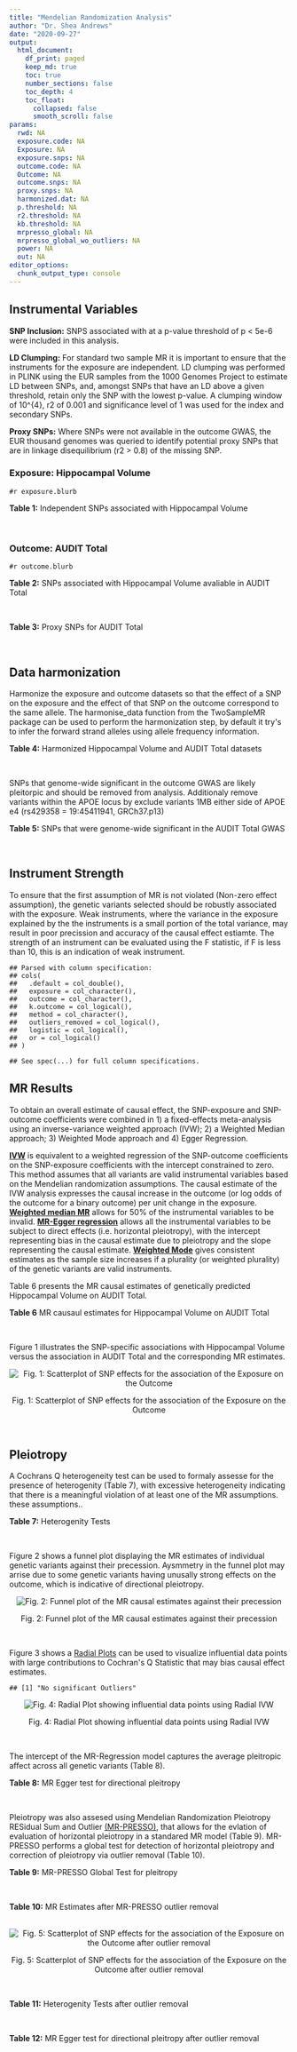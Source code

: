 ```yaml
---
title: "Mendelian Randomization Analysis"
author: "Dr. Shea Andrews"
date: "2020-09-27"
output:
  html_document:
    df_print: paged
    keep_md: true
    toc: true
    number_sections: false
    toc_depth: 4
    toc_float:
      collapsed: false
      smooth_scroll: false
params:
  rwd: NA
  exposure.code: NA
  Exposure: NA
  exposure.snps: NA
  outcome.code: NA
  Outcome: NA
  outcome.snps: NA
  proxy.snps: NA
  harmonized.dat: NA
  p.threshold: NA
  r2.threshold: NA
  kb.threshold: NA
  mrpresso_global: NA
  mrpresso_global_wo_outliers: NA
  power: NA
  out: NA
editor_options:
  chunk_output_type: console
---
```







## Instrumental Variables
**SNP Inclusion:** SNPS associated with at a p-value threshold of p < 5e-6 were included in this analysis.
<br>

**LD Clumping:** For standard two sample MR it is important to ensure that the instruments for the exposure are independent. LD clumping was performed in PLINK using the EUR samples from the 1000 Genomes Project to estimate LD between SNPs, and, amongst SNPs that have an LD above a given threshold, retain only the SNP with the lowest p-value. A clumping window of 10^{4}, r2 of 0.001 and significance level of 1 was used for the index and secondary SNPs.
<br>

**Proxy SNPs:** Where SNPs were not available in the outcome GWAS, the EUR thousand genomes was queried to identify potential proxy SNPs that are in linkage disequilibrium (r2 > 0.8) of the missing SNP.
<br>

### Exposure: Hippocampal Volume
`#r exposure.blurb`
<br>

**Table 1:** Independent SNPs associated with Hippocampal Volume
<div data-pagedtable="false">
  <script data-pagedtable-source type="application/json">
{"columns":[{"label":["SNP"],"name":[1],"type":["chr"],"align":["left"]},{"label":["CHROM"],"name":[2],"type":["dbl"],"align":["right"]},{"label":["POS"],"name":[3],"type":["dbl"],"align":["right"]},{"label":["REF"],"name":[4],"type":["chr"],"align":["left"]},{"label":["ALT"],"name":[5],"type":["chr"],"align":["left"]},{"label":["AF"],"name":[6],"type":["dbl"],"align":["right"]},{"label":["BETA"],"name":[7],"type":["dbl"],"align":["right"]},{"label":["SE"],"name":[8],"type":["dbl"],"align":["right"]},{"label":["Z"],"name":[9],"type":["dbl"],"align":["right"]},{"label":["P"],"name":[10],"type":["dbl"],"align":["right"]},{"label":["N"],"name":[11],"type":["dbl"],"align":["right"]},{"label":["TRAIT"],"name":[12],"type":["chr"],"align":["left"]}],"data":[{"1":"rs116621170","2":"2","3":"55490139","4":"A","5":"G","6":"0.00925926","7":"95.4350","8":"20.5586","9":"4.642096","10":"3.449e-06","11":"11373","12":"Hippocampal_Volume"},{"1":"rs2268894","2":"2","3":"162856148","4":"C","5":"T","6":"0.55968800","7":"-23.7430","8":"4.6293","9":"-5.128850","10":"2.915e-07","11":"13163","12":"Hippocampal_Volume"},{"1":"rs2289881","2":"5","3":"66084260","4":"G","5":"T","6":"0.36506200","7":"-23.1830","8":"4.7982","9":"-4.831604","10":"1.355e-06","11":"13163","12":"Hippocampal_Volume"},{"1":"rs78587286","2":"6","3":"14266689","4":"C","5":"T","6":"0.11467400","7":"36.8599","8":"7.8758","9":"4.680147","10":"2.867e-06","11":"12964","12":"Hippocampal_Volume"},{"1":"rs74597467","2":"8","3":"124108618","4":"C","5":"T","6":"0.05642240","7":"60.7326","8":"12.5281","9":"4.847710","10":"1.249e-06","11":"12536","12":"Hippocampal_Volume"},{"1":"rs12784431","2":"10","3":"135037575","4":"G","5":"A","6":"0.41287700","7":"-24.9666","8":"5.3102","9":"-4.701631","10":"2.581e-06","11":"10406","12":"Hippocampal_Volume"},{"1":"rs7396827","2":"11","3":"28577867","4":"T","5":"C","6":"0.53755400","7":"23.0675","8":"4.6564","9":"4.953930","10":"7.275e-07","11":"13163","12":"Hippocampal_Volume"},{"1":"rs453084","2":"11","3":"79594256","4":"G","5":"A","6":"0.60522500","7":"-23.1122","8":"5.0186","9":"-4.605310","10":"4.119e-06","11":"13163","12":"Hippocampal_Volume"},{"1":"rs61921502","2":"12","3":"65832468","4":"T","5":"G","6":"0.14724000","7":"-43.4029","8":"6.8860","9":"-6.303064","10":"2.918e-10","11":"13163","12":"Hippocampal_Volume"},{"1":"rs77956314","2":"12","3":"117323367","4":"T","5":"C","6":"0.07391780","7":"54.2058","8":"8.3684","9":"6.477439","10":"9.331e-11","11":"13163","12":"Hippocampal_Volume"},{"1":"rs6060507","2":"20","3":"34198334","4":"A","5":"G","6":"0.15883200","7":"28.5005","8":"6.2191","9":"4.582737","10":"4.590e-06","11":"13163","12":"Hippocampal_Volume"}],"options":{"columns":{"min":{},"max":[10]},"rows":{"min":[10],"max":[10]},"pages":{}}}
  </script>
</div>
<br>

### Outcome: AUDIT Total
`#r outcome.blurb`
<br>

**Table 2:** SNPs associated with Hippocampal Volume avaliable in AUDIT Total
<div data-pagedtable="false">
  <script data-pagedtable-source type="application/json">
{"columns":[{"label":["SNP"],"name":[1],"type":["chr"],"align":["left"]},{"label":["CHROM"],"name":[2],"type":["dbl"],"align":["right"]},{"label":["POS"],"name":[3],"type":["dbl"],"align":["right"]},{"label":["REF"],"name":[4],"type":["chr"],"align":["left"]},{"label":["ALT"],"name":[5],"type":["chr"],"align":["left"]},{"label":["AF"],"name":[6],"type":["dbl"],"align":["right"]},{"label":["BETA"],"name":[7],"type":["dbl"],"align":["right"]},{"label":["SE"],"name":[8],"type":["dbl"],"align":["right"]},{"label":["Z"],"name":[9],"type":["dbl"],"align":["right"]},{"label":["P"],"name":[10],"type":["dbl"],"align":["right"]},{"label":["N"],"name":[11],"type":["dbl"],"align":["right"]},{"label":["TRAIT"],"name":[12],"type":["chr"],"align":["left"]}],"data":[{"1":"rs116621170","2":"2","3":"55490139","4":"A","5":"G","6":"0.00925926","7":"-0.0000854983","8":"0.002671821","9":"-0.032","10":"0.974300","11":"141116","12":"AUDIT_Total"},{"1":"rs2268894","2":"2","3":"162856148","4":"C","5":"T","6":"0.55968800","7":"-0.0033961264","8":"0.002663629","9":"-1.275","10":"0.202100","11":"140504","12":"AUDIT_Total"},{"1":"rs2289881","2":"5","3":"66084260","4":"G","5":"T","6":"0.36506200","7":"-0.0075931259","8":"0.002664255","9":"-2.850","10":"0.004373","11":"139491","12":"AUDIT_Total"},{"1":"rs78587286","2":"6","3":"14266689","4":"C","5":"T","6":"0.11467400","7":"-0.0012428613","8":"0.002661373","9":"-0.467","10":"0.640600","11":"141377","12":"AUDIT_Total"},{"1":"rs74597467","2":"8","3":"124108618","4":"C","5":"T","6":"0.05642240","7":"-0.0006248236","8":"0.002658824","9":"-0.235","10":"0.814200","11":"141932","12":"AUDIT_Total"},{"1":"rs12784431","2":"10","3":"135037575","4":"G","5":"A","6":"0.41287700","7":"-0.0013652757","8":"0.002656178","9":"-0.514","10":"0.607000","11":"141883","12":"AUDIT_Total"},{"1":"rs7396827","2":"11","3":"28577867","4":"T","5":"C","6":"0.53755400","7":"-0.0036513700","8":"0.002680887","9":"-1.362","10":"0.173000","11":"138641","12":"AUDIT_Total"},{"1":"rs453084","2":"11","3":"79594256","4":"G","5":"A","6":"0.60522500","7":"-0.0005989148","8":"0.002661844","9":"-0.225","10":"0.822300","11":"141627","12":"AUDIT_Total"},{"1":"rs61921502","2":"12","3":"65832468","4":"T","5":"G","6":"0.14724000","7":"-0.0063275200","8":"0.002659738","9":"-2.379","10":"0.017360","11":"140238","12":"AUDIT_Total"},{"1":"rs77956314","2":"12","3":"117323367","4":"T","5":"C","6":"0.07391780","7":"0.0014794500","8":"0.002656108","9":"0.557","10":"0.577500","11":"141850","12":"AUDIT_Total"},{"1":"rs6060507","2":"20","3":"34198334","4":"A","5":"G","6":"0.15883200","7":"0.0051672700","8":"0.002648522","9":"1.951","10":"0.051040","11":"141687","12":"AUDIT_Total"}],"options":{"columns":{"min":{},"max":[10]},"rows":{"min":[10],"max":[10]},"pages":{}}}
  </script>
</div>
<br>

**Table 3:** Proxy SNPs for AUDIT Total
<div data-pagedtable="false">
  <script data-pagedtable-source type="application/json">
{"columns":[{"label":["proxy.outcome"],"name":[1],"type":["lgl"],"align":["right"]},{"label":["target_snp"],"name":[2],"type":["lgl"],"align":["right"]},{"label":["proxy_snp"],"name":[3],"type":["lgl"],"align":["right"]},{"label":["ld.r2"],"name":[4],"type":["lgl"],"align":["right"]},{"label":["Dprime"],"name":[5],"type":["lgl"],"align":["right"]},{"label":["ref.proxy"],"name":[6],"type":["lgl"],"align":["right"]},{"label":["alt.proxy"],"name":[7],"type":["lgl"],"align":["right"]},{"label":["CHROM"],"name":[8],"type":["lgl"],"align":["right"]},{"label":["POS"],"name":[9],"type":["lgl"],"align":["right"]},{"label":["ALT.proxy"],"name":[10],"type":["lgl"],"align":["right"]},{"label":["REF.proxy"],"name":[11],"type":["lgl"],"align":["right"]},{"label":["AF"],"name":[12],"type":["lgl"],"align":["right"]},{"label":["BETA"],"name":[13],"type":["lgl"],"align":["right"]},{"label":["SE"],"name":[14],"type":["lgl"],"align":["right"]},{"label":["P"],"name":[15],"type":["lgl"],"align":["right"]},{"label":["N"],"name":[16],"type":["lgl"],"align":["right"]},{"label":["ref"],"name":[17],"type":["lgl"],"align":["right"]},{"label":["alt"],"name":[18],"type":["lgl"],"align":["right"]},{"label":["ALT"],"name":[19],"type":["lgl"],"align":["right"]},{"label":["REF"],"name":[20],"type":["lgl"],"align":["right"]},{"label":["PHASE"],"name":[21],"type":["lgl"],"align":["right"]}],"data":[{"1":"NA","2":"NA","3":"NA","4":"NA","5":"NA","6":"NA","7":"NA","8":"NA","9":"NA","10":"NA","11":"NA","12":"NA","13":"NA","14":"NA","15":"NA","16":"NA","17":"NA","18":"NA","19":"NA","20":"NA","21":"NA"}],"options":{"columns":{"min":{},"max":[10]},"rows":{"min":[10],"max":[10]},"pages":{}}}
  </script>
</div>
<br>

## Data harmonization
Harmonize the exposure and outcome datasets so that the effect of a SNP on the exposure and the effect of that SNP on the outcome correspond to the same allele. The harmonise_data function from the TwoSampleMR package can be used to perform the harmonization step, by default it try's to infer the forward strand alleles using allele frequency information.
<br>

**Table 4:** Harmonized Hippocampal Volume and AUDIT Total datasets
<div data-pagedtable="false">
  <script data-pagedtable-source type="application/json">
{"columns":[{"label":["SNP"],"name":[1],"type":["chr"],"align":["left"]},{"label":["effect_allele.exposure"],"name":[2],"type":["chr"],"align":["left"]},{"label":["other_allele.exposure"],"name":[3],"type":["chr"],"align":["left"]},{"label":["effect_allele.outcome"],"name":[4],"type":["chr"],"align":["left"]},{"label":["other_allele.outcome"],"name":[5],"type":["chr"],"align":["left"]},{"label":["beta.exposure"],"name":[6],"type":["dbl"],"align":["right"]},{"label":["beta.outcome"],"name":[7],"type":["dbl"],"align":["right"]},{"label":["eaf.exposure"],"name":[8],"type":["dbl"],"align":["right"]},{"label":["eaf.outcome"],"name":[9],"type":["dbl"],"align":["right"]},{"label":["remove"],"name":[10],"type":["lgl"],"align":["right"]},{"label":["palindromic"],"name":[11],"type":["lgl"],"align":["right"]},{"label":["ambiguous"],"name":[12],"type":["lgl"],"align":["right"]},{"label":["id.outcome"],"name":[13],"type":["chr"],"align":["left"]},{"label":["chr.outcome"],"name":[14],"type":["dbl"],"align":["right"]},{"label":["pos.outcome"],"name":[15],"type":["dbl"],"align":["right"]},{"label":["se.outcome"],"name":[16],"type":["dbl"],"align":["right"]},{"label":["z.outcome"],"name":[17],"type":["dbl"],"align":["right"]},{"label":["pval.outcome"],"name":[18],"type":["dbl"],"align":["right"]},{"label":["samplesize.outcome"],"name":[19],"type":["dbl"],"align":["right"]},{"label":["outcome"],"name":[20],"type":["chr"],"align":["left"]},{"label":["mr_keep.outcome"],"name":[21],"type":["lgl"],"align":["right"]},{"label":["pval_origin.outcome"],"name":[22],"type":["chr"],"align":["left"]},{"label":["chr.exposure"],"name":[23],"type":["dbl"],"align":["right"]},{"label":["pos.exposure"],"name":[24],"type":["dbl"],"align":["right"]},{"label":["se.exposure"],"name":[25],"type":["dbl"],"align":["right"]},{"label":["z.exposure"],"name":[26],"type":["dbl"],"align":["right"]},{"label":["pval.exposure"],"name":[27],"type":["dbl"],"align":["right"]},{"label":["samplesize.exposure"],"name":[28],"type":["dbl"],"align":["right"]},{"label":["exposure"],"name":[29],"type":["chr"],"align":["left"]},{"label":["mr_keep.exposure"],"name":[30],"type":["lgl"],"align":["right"]},{"label":["pval_origin.exposure"],"name":[31],"type":["chr"],"align":["left"]},{"label":["id.exposure"],"name":[32],"type":["chr"],"align":["left"]},{"label":["action"],"name":[33],"type":["dbl"],"align":["right"]},{"label":["mr_keep"],"name":[34],"type":["lgl"],"align":["right"]},{"label":["pt"],"name":[35],"type":["dbl"],"align":["right"]},{"label":["pleitropy_keep"],"name":[36],"type":["lgl"],"align":["right"]},{"label":["mrpresso_RSSobs"],"name":[37],"type":["lgl"],"align":["right"]},{"label":["mrpresso_pval"],"name":[38],"type":["lgl"],"align":["right"]},{"label":["mrpresso_keep"],"name":[39],"type":["lgl"],"align":["right"]}],"data":[{"1":"rs116621170","2":"G","3":"A","4":"G","5":"A","6":"95.4350","7":"-0.0000854983","8":"0.00925926","9":"0.00925926","10":"FALSE","11":"FALSE","12":"FALSE","13":"QS2RrF","14":"2","15":"55490139","16":"0.002671821","17":"-0.032","18":"0.974300","19":"141116","20":"SanchezRoige2019auditt23andMe","21":"TRUE","22":"reported","23":"2","24":"55490139","25":"20.5586","26":"4.642096","27":"3.449e-06","28":"11373","29":"Hilbar2015hipv","30":"TRUE","31":"reported","32":"kHglQE","33":"2","34":"TRUE","35":"5e-06","36":"TRUE","37":"NA","38":"NA","39":"TRUE"},{"1":"rs12784431","2":"A","3":"G","4":"A","5":"G","6":"-24.9666","7":"-0.0013652757","8":"0.41287700","9":"0.41287700","10":"FALSE","11":"FALSE","12":"FALSE","13":"QS2RrF","14":"10","15":"135037575","16":"0.002656178","17":"-0.514","18":"0.607000","19":"141883","20":"SanchezRoige2019auditt23andMe","21":"TRUE","22":"reported","23":"10","24":"135037575","25":"5.3102","26":"-4.701631","27":"2.581e-06","28":"10406","29":"Hilbar2015hipv","30":"TRUE","31":"reported","32":"kHglQE","33":"2","34":"TRUE","35":"5e-06","36":"TRUE","37":"NA","38":"NA","39":"TRUE"},{"1":"rs2268894","2":"T","3":"C","4":"T","5":"C","6":"-23.7430","7":"-0.0033961264","8":"0.55968800","9":"0.55968800","10":"FALSE","11":"FALSE","12":"FALSE","13":"QS2RrF","14":"2","15":"162856148","16":"0.002663629","17":"-1.275","18":"0.202100","19":"140504","20":"SanchezRoige2019auditt23andMe","21":"TRUE","22":"reported","23":"2","24":"162856148","25":"4.6293","26":"-5.128850","27":"2.915e-07","28":"13163","29":"Hilbar2015hipv","30":"TRUE","31":"reported","32":"kHglQE","33":"2","34":"TRUE","35":"5e-06","36":"TRUE","37":"NA","38":"NA","39":"TRUE"},{"1":"rs2289881","2":"T","3":"G","4":"T","5":"G","6":"-23.1830","7":"-0.0075931259","8":"0.36506200","9":"0.36506200","10":"FALSE","11":"FALSE","12":"FALSE","13":"QS2RrF","14":"5","15":"66084260","16":"0.002664255","17":"-2.850","18":"0.004373","19":"139491","20":"SanchezRoige2019auditt23andMe","21":"TRUE","22":"reported","23":"5","24":"66084260","25":"4.7982","26":"-4.831604","27":"1.355e-06","28":"13163","29":"Hilbar2015hipv","30":"TRUE","31":"reported","32":"kHglQE","33":"2","34":"TRUE","35":"5e-06","36":"TRUE","37":"NA","38":"NA","39":"TRUE"},{"1":"rs453084","2":"A","3":"G","4":"A","5":"G","6":"-23.1122","7":"-0.0005989148","8":"0.60522500","9":"0.60522500","10":"FALSE","11":"FALSE","12":"FALSE","13":"QS2RrF","14":"11","15":"79594256","16":"0.002661844","17":"-0.225","18":"0.822300","19":"141627","20":"SanchezRoige2019auditt23andMe","21":"TRUE","22":"reported","23":"11","24":"79594256","25":"5.0186","26":"-4.605310","27":"4.119e-06","28":"13163","29":"Hilbar2015hipv","30":"TRUE","31":"reported","32":"kHglQE","33":"2","34":"TRUE","35":"5e-06","36":"TRUE","37":"NA","38":"NA","39":"TRUE"},{"1":"rs6060507","2":"G","3":"A","4":"G","5":"A","6":"28.5005","7":"0.0051672700","8":"0.15883200","9":"0.15883200","10":"FALSE","11":"FALSE","12":"FALSE","13":"QS2RrF","14":"20","15":"34198334","16":"0.002648522","17":"1.951","18":"0.051040","19":"141687","20":"SanchezRoige2019auditt23andMe","21":"TRUE","22":"reported","23":"20","24":"34198334","25":"6.2191","26":"4.582737","27":"4.590e-06","28":"13163","29":"Hilbar2015hipv","30":"TRUE","31":"reported","32":"kHglQE","33":"2","34":"TRUE","35":"5e-06","36":"TRUE","37":"NA","38":"NA","39":"TRUE"},{"1":"rs61921502","2":"G","3":"T","4":"G","5":"T","6":"-43.4029","7":"-0.0063275200","8":"0.14724000","9":"0.14724000","10":"FALSE","11":"FALSE","12":"FALSE","13":"QS2RrF","14":"12","15":"65832468","16":"0.002659738","17":"-2.379","18":"0.017360","19":"140238","20":"SanchezRoige2019auditt23andMe","21":"TRUE","22":"reported","23":"12","24":"65832468","25":"6.8860","26":"-6.303064","27":"2.918e-10","28":"13163","29":"Hilbar2015hipv","30":"TRUE","31":"reported","32":"kHglQE","33":"2","34":"TRUE","35":"5e-06","36":"TRUE","37":"NA","38":"NA","39":"TRUE"},{"1":"rs7396827","2":"C","3":"T","4":"C","5":"T","6":"23.0675","7":"-0.0036513700","8":"0.53755400","9":"0.53755400","10":"FALSE","11":"FALSE","12":"FALSE","13":"QS2RrF","14":"11","15":"28577867","16":"0.002680887","17":"-1.362","18":"0.173000","19":"138641","20":"SanchezRoige2019auditt23andMe","21":"TRUE","22":"reported","23":"11","24":"28577867","25":"4.6564","26":"4.953930","27":"7.275e-07","28":"13163","29":"Hilbar2015hipv","30":"TRUE","31":"reported","32":"kHglQE","33":"2","34":"TRUE","35":"5e-06","36":"TRUE","37":"NA","38":"NA","39":"TRUE"},{"1":"rs74597467","2":"T","3":"C","4":"T","5":"C","6":"60.7326","7":"-0.0006248236","8":"0.05642240","9":"0.05642240","10":"FALSE","11":"FALSE","12":"FALSE","13":"QS2RrF","14":"8","15":"124108618","16":"0.002658824","17":"-0.235","18":"0.814200","19":"141932","20":"SanchezRoige2019auditt23andMe","21":"TRUE","22":"reported","23":"8","24":"124108618","25":"12.5281","26":"4.847710","27":"1.249e-06","28":"12536","29":"Hilbar2015hipv","30":"TRUE","31":"reported","32":"kHglQE","33":"2","34":"TRUE","35":"5e-06","36":"TRUE","37":"NA","38":"NA","39":"TRUE"},{"1":"rs77956314","2":"C","3":"T","4":"C","5":"T","6":"54.2058","7":"0.0014794500","8":"0.07391780","9":"0.07391780","10":"FALSE","11":"FALSE","12":"FALSE","13":"QS2RrF","14":"12","15":"117323367","16":"0.002656108","17":"0.557","18":"0.577500","19":"141850","20":"SanchezRoige2019auditt23andMe","21":"TRUE","22":"reported","23":"12","24":"117323367","25":"8.3684","26":"6.477439","27":"9.331e-11","28":"13163","29":"Hilbar2015hipv","30":"TRUE","31":"reported","32":"kHglQE","33":"2","34":"TRUE","35":"5e-06","36":"TRUE","37":"NA","38":"NA","39":"TRUE"},{"1":"rs78587286","2":"T","3":"C","4":"T","5":"C","6":"36.8599","7":"-0.0012428613","8":"0.11467400","9":"0.11467400","10":"FALSE","11":"FALSE","12":"FALSE","13":"QS2RrF","14":"6","15":"14266689","16":"0.002661373","17":"-0.467","18":"0.640600","19":"141377","20":"SanchezRoige2019auditt23andMe","21":"TRUE","22":"reported","23":"6","24":"14266689","25":"7.8758","26":"4.680147","27":"2.867e-06","28":"12964","29":"Hilbar2015hipv","30":"TRUE","31":"reported","32":"kHglQE","33":"2","34":"TRUE","35":"5e-06","36":"TRUE","37":"NA","38":"NA","39":"TRUE"}],"options":{"columns":{"min":{},"max":[10]},"rows":{"min":[10],"max":[10]},"pages":{}}}
  </script>
</div>
<br>

SNPs that genome-wide significant in the outcome GWAS are likely pleitorpic and should be removed from analysis. Additionaly remove variants within the APOE locus by exclude variants 1MB either side of APOE e4 (rs429358 = 19:45411941, GRCh37.p13)
<br>


**Table 5:** SNPs that were genome-wide significant in the AUDIT Total GWAS
<div data-pagedtable="false">
  <script data-pagedtable-source type="application/json">
{"columns":[{"label":["SNP"],"name":[1],"type":["chr"],"align":["left"]},{"label":["chr.outcome"],"name":[2],"type":["dbl"],"align":["right"]},{"label":["pos.outcome"],"name":[3],"type":["dbl"],"align":["right"]},{"label":["pval.exposure"],"name":[4],"type":["dbl"],"align":["right"]},{"label":["pval.outcome"],"name":[5],"type":["dbl"],"align":["right"]}],"data":[],"options":{"columns":{"min":{},"max":[10]},"rows":{"min":[10],"max":[10]},"pages":{}}}
  </script>
</div>
<br>


## Instrument Strength
To ensure that the first assumption of MR is not violated (Non-zero effect assumption), the genetic variants selected should be robustly associated with the exposure. Weak instruments, where the variance in the exposure explained by the the instruments is a small portion of the total variance, may result in poor precission and accuracy of the causal effect estiamte. The strength of an instrument can be evaluated using the F statistic, if F is less than 10, this is an indication of weak instrument.


```
## Parsed with column specification:
## cols(
##   .default = col_double(),
##   exposure = col_character(),
##   outcome = col_character(),
##   k.outcome = col_logical(),
##   method = col_character(),
##   outliers_removed = col_logical(),
##   logistic = col_logical(),
##   or = col_logical()
## )
```

```
## See spec(...) for full column specifications.
```

<div data-pagedtable="false">
  <script data-pagedtable-source type="application/json">
{"columns":[{"label":["outliers_removed"],"name":[1],"type":["lgl"],"align":["right"]},{"label":["pve.exposure"],"name":[2],"type":["dbl"],"align":["right"]},{"label":["F"],"name":[3],"type":["dbl"],"align":["right"]},{"label":["Alpha"],"name":[4],"type":["dbl"],"align":["right"]},{"label":["NCP"],"name":[5],"type":["dbl"],"align":["right"]},{"label":["Power"],"name":[6],"type":["dbl"],"align":["right"]}],"data":[{"1":"FALSE","2":"0.02105511","3":"26.74026","4":"0.05","5":"5.911476","6":"0.6813241"}],"options":{"columns":{"min":{},"max":[10]},"rows":{"min":[10],"max":[10]},"pages":{}}}
  </script>
</div>

##  MR Results
To obtain an overall estimate of causal effect, the SNP-exposure and SNP-outcome coefficients were combined in 1) a fixed-effects meta-analysis using an inverse-variance weighted approach (IVW); 2) a Weighted Median approach; 3) Weighted Mode approach and 4) Egger Regression.


[**IVW**](https://doi.org/10.1002/gepi.21758) is equivalent to a weighted regression of the SNP-outcome coefficients on the SNP-exposure coefficients with the intercept constrained to zero. This method assumes that all variants are valid instrumental variables based on the Mendelian randomization assumptions. The causal estimate of the IVW analysis expresses the causal increase in the outcome (or log odds of the outcome for a binary outcome) per unit change in the exposure. [**Weighted median MR**](https://doi.org/10.1002/gepi.21965) allows for 50% of the instrumental variables to be invalid. [**MR-Egger regression**](https://doi.org/10.1093/ije/dyw220) allows all the instrumental variables to be subject to direct effects (i.e. horizontal pleiotropy), with the intercept representing bias in the causal estimate due to pleiotropy and the slope representing the causal estimate. [**Weighted Mode**](https://doi.org/10.1093/ije/dyx102) gives consistent estimates as the sample size increases if a plurality (or weighted plurality) of the genetic variants are valid instruments.
<br>



Table 6 presents the MR causal estimates of genetically predicted Hippocampal Volume on AUDIT Total.
<br>

**Table 6** MR causaul estimates for Hippocampal Volume on AUDIT Total
<div data-pagedtable="false">
  <script data-pagedtable-source type="application/json">
{"columns":[{"label":["id.exposure"],"name":[1],"type":["chr"],"align":["left"]},{"label":["id.outcome"],"name":[2],"type":["chr"],"align":["left"]},{"label":["outcome"],"name":[3],"type":["fctr"],"align":["left"]},{"label":["exposure"],"name":[4],"type":["fctr"],"align":["left"]},{"label":["method"],"name":[5],"type":["fctr"],"align":["left"]},{"label":["nsnp"],"name":[6],"type":["int"],"align":["right"]},{"label":["b"],"name":[7],"type":["dbl"],"align":["right"]},{"label":["se"],"name":[8],"type":["dbl"],"align":["right"]},{"label":["pval"],"name":[9],"type":["dbl"],"align":["right"]}],"data":[{"1":"kHglQE","2":"QS2RrF","3":"SanchezRoige2019auditt23andMe","4":"Hilbar2015hipv","5":"Inverse variance weighted (fixed effects)","6":"11","7":"2.811572e-05","8":"1.773052e-05","9":"0.1128019"},{"1":"kHglQE","2":"QS2RrF","3":"SanchezRoige2019auditt23andMe","4":"Hilbar2015hipv","5":"Weighted median","6":"11","7":"4.239203e-06","8":"2.458957e-05","9":"0.8631243"},{"1":"kHglQE","2":"QS2RrF","3":"SanchezRoige2019auditt23andMe","4":"Hilbar2015hipv","5":"Weighted mode","6":"11","7":"2.097682e-06","8":"2.190189e-05","9":"0.9255904"},{"1":"kHglQE","2":"QS2RrF","3":"SanchezRoige2019auditt23andMe","4":"Hilbar2015hipv","5":"MR Egger","6":"11","7":"-3.436442e-05","8":"4.893005e-05","9":"0.5002406"}],"options":{"columns":{"min":{},"max":[10]},"rows":{"min":[10],"max":[10]},"pages":{}}}
  </script>
</div>
<br>

Figure 1 illustrates the SNP-specific associations with Hippocampal Volume versus the association in AUDIT Total and the corresponding MR estimates.
<br>

<div class="figure" style="text-align: center">
<img src="/sc/arion/projects/LOAD/shea/Projects/MR_ADPhenome/results/MR_ADbidir/Hilbar2015hipv/SanchezRoige2019auditt23andMe/Hilbar2015hipv_5e-6_SanchezRoige2019auditt23andMe_MR_Analaysis_files/figure-html/scatter_plot-1.png" alt="Fig. 1: Scatterplot of SNP effects for the association of the Exposure on the Outcome"  />
<p class="caption">Fig. 1: Scatterplot of SNP effects for the association of the Exposure on the Outcome</p>
</div>
<br>


## Pleiotropy
A Cochrans Q heterogeneity test can be used to formaly assesse for the presence of heterogenity (Table 7), with excessive heterogeneity indicating that there is a meaningful violation of at least one of the MR assumptions.
these assumptions..
<br>

**Table 7:** Heterogenity Tests
<div data-pagedtable="false">
  <script data-pagedtable-source type="application/json">
{"columns":[{"label":["id.exposure"],"name":[1],"type":["chr"],"align":["left"]},{"label":["id.outcome"],"name":[2],"type":["chr"],"align":["left"]},{"label":["outcome"],"name":[3],"type":["fctr"],"align":["left"]},{"label":["exposure"],"name":[4],"type":["fctr"],"align":["left"]},{"label":["method"],"name":[5],"type":["fctr"],"align":["left"]},{"label":["Q"],"name":[6],"type":["dbl"],"align":["right"]},{"label":["Q_df"],"name":[7],"type":["dbl"],"align":["right"]},{"label":["Q_pval"],"name":[8],"type":["dbl"],"align":["right"]}],"data":[{"1":"kHglQE","2":"QS2RrF","3":"SanchezRoige2019auditt23andMe","4":"Hilbar2015hipv","5":"MR Egger","6":"15.74949","7":"9","8":"0.07230070"},{"1":"kHglQE","2":"QS2RrF","3":"SanchezRoige2019auditt23andMe","4":"Hilbar2015hipv","5":"Inverse variance weighted","6":"19.45411","7":"10","8":"0.03485979"}],"options":{"columns":{"min":{},"max":[10]},"rows":{"min":[10],"max":[10]},"pages":{}}}
  </script>
</div>
<br>

Figure 2 shows a funnel plot displaying the MR estimates of individual genetic variants against their precession. Aysmmetry in the funnel plot may arrise due to some genetic variants having unusally strong effects on the outcome, which is indicative of directional pleiotropy.
<br>

<div class="figure" style="text-align: center">
<img src="/sc/arion/projects/LOAD/shea/Projects/MR_ADPhenome/results/MR_ADbidir/Hilbar2015hipv/SanchezRoige2019auditt23andMe/Hilbar2015hipv_5e-6_SanchezRoige2019auditt23andMe_MR_Analaysis_files/figure-html/funnel_plot-1.png" alt="Fig. 2: Funnel plot of the MR causal estimates against their precession"  />
<p class="caption">Fig. 2: Funnel plot of the MR causal estimates against their precession</p>
</div>
<br>

Figure 3 shows a [Radial Plots](https://github.com/WSpiller/RadialMR) can be used to visualize influential data points with large contributions to Cochran's Q Statistic that may bias causal effect estimates.




```
## [1] "No significant Outliers"
```

<div class="figure" style="text-align: center">
<img src="/sc/arion/projects/LOAD/shea/Projects/MR_ADPhenome/results/MR_ADbidir/Hilbar2015hipv/SanchezRoige2019auditt23andMe/Hilbar2015hipv_5e-6_SanchezRoige2019auditt23andMe_MR_Analaysis_files/figure-html/Radial_Plot-1.png" alt="Fig. 4: Radial Plot showing influential data points using Radial IVW"  />
<p class="caption">Fig. 4: Radial Plot showing influential data points using Radial IVW</p>
</div>
<br>

The intercept of the MR-Regression model captures the average pleitropic affect across all genetic variants (Table 8).
<br>

**Table 8:** MR Egger test for directional pleitropy
<div data-pagedtable="false">
  <script data-pagedtable-source type="application/json">
{"columns":[{"label":["id.exposure"],"name":[1],"type":["chr"],"align":["left"]},{"label":["id.outcome"],"name":[2],"type":["chr"],"align":["left"]},{"label":["outcome"],"name":[3],"type":["fctr"],"align":["left"]},{"label":["exposure"],"name":[4],"type":["fctr"],"align":["left"]},{"label":["egger_intercept"],"name":[5],"type":["dbl"],"align":["right"]},{"label":["se"],"name":[6],"type":["dbl"],"align":["right"]},{"label":["pval"],"name":[7],"type":["dbl"],"align":["right"]}],"data":[{"1":"kHglQE","2":"QS2RrF","3":"SanchezRoige2019auditt23andMe","4":"Hilbar2015hipv","5":"0.003222825","6":"0.002215018","7":"0.1796455"}],"options":{"columns":{"min":{},"max":[10]},"rows":{"min":[10],"max":[10]},"pages":{}}}
  </script>
</div>
<br>

Pleiotropy was also assesed using Mendelian Randomization Pleiotropy RESidual Sum and Outlier [(MR-PRESSO)](https://doi.org/10.1038/s41588-018-0099-7), that allows for the evlation of evaluation of horizontal pleiotropy in a standared MR model (Table 9). MR-PRESSO performs a global test for detection of horizontal pleiotropy and correction of pleiotropy via outlier removal (Table 10).
<br>

**Table 9:** MR-PRESSO Global Test for pleitropy
<div data-pagedtable="false">
  <script data-pagedtable-source type="application/json">
{"columns":[{"label":["id.exposure"],"name":[1],"type":["chr"],"align":["left"]},{"label":["id.outcome"],"name":[2],"type":["chr"],"align":["left"]},{"label":["outcome"],"name":[3],"type":["chr"],"align":["left"]},{"label":["exposure"],"name":[4],"type":["chr"],"align":["left"]},{"label":["pt"],"name":[5],"type":["dbl"],"align":["right"]},{"label":["outliers_removed"],"name":[6],"type":["lgl"],"align":["right"]},{"label":["n_outliers"],"name":[7],"type":["dbl"],"align":["right"]},{"label":["RSSobs"],"name":[8],"type":["dbl"],"align":["right"]},{"label":["pval"],"name":[9],"type":["dbl"],"align":["right"]}],"data":[{"1":"kHglQE","2":"QS2RrF","3":"SanchezRoige2019auditt23andMe","4":"Hilbar2015hipv","5":"5e-06","6":"FALSE","7":"0","8":"23.23382","9":"0.0507"}],"options":{"columns":{"min":{},"max":[10]},"rows":{"min":[10],"max":[10]},"pages":{}}}
  </script>
</div>
<br>


**Table 10:** MR Estimates after MR-PRESSO outlier removal
<div data-pagedtable="false">
  <script data-pagedtable-source type="application/json">
{"columns":[{"label":["id.exposure"],"name":[1],"type":["fctr"],"align":["left"]},{"label":["id.outcome"],"name":[2],"type":["fctr"],"align":["left"]},{"label":["outcome"],"name":[3],"type":["fctr"],"align":["left"]},{"label":["exposure"],"name":[4],"type":["fctr"],"align":["left"]},{"label":["method"],"name":[5],"type":["fctr"],"align":["left"]},{"label":["nsnp"],"name":[6],"type":["lgl"],"align":["right"]},{"label":["b"],"name":[7],"type":["lgl"],"align":["right"]},{"label":["se"],"name":[8],"type":["lgl"],"align":["right"]},{"label":["pval"],"name":[9],"type":["lgl"],"align":["right"]}],"data":[{"1":"kHglQE","2":"QS2RrF","3":"SanchezRoige2019auditt23andMe","4":"Hilbar2015hipv","5":"mrpresso","6":"NA","7":"NA","8":"NA","9":"NA"}],"options":{"columns":{"min":{},"max":[10]},"rows":{"min":[10],"max":[10]},"pages":{}}}
  </script>
</div>
<br>

<div class="figure" style="text-align: center">
<img src="/sc/arion/projects/LOAD/shea/Projects/MR_ADPhenome/results/MR_ADbidir/Hilbar2015hipv/SanchezRoige2019auditt23andMe/Hilbar2015hipv_5e-6_SanchezRoige2019auditt23andMe_MR_Analaysis_files/figure-html/scatter_plot_outlier-1.png" alt="Fig. 5: Scatterplot of SNP effects for the association of the Exposure on the Outcome after outlier removal"  />
<p class="caption">Fig. 5: Scatterplot of SNP effects for the association of the Exposure on the Outcome after outlier removal</p>
</div>
<br>

**Table 11:** Heterogenity Tests after outlier removal
<div data-pagedtable="false">
  <script data-pagedtable-source type="application/json">
{"columns":[{"label":["id.exposure"],"name":[1],"type":["fctr"],"align":["left"]},{"label":["id.outcome"],"name":[2],"type":["fctr"],"align":["left"]},{"label":["outcome"],"name":[3],"type":["fctr"],"align":["left"]},{"label":["exposure"],"name":[4],"type":["fctr"],"align":["left"]},{"label":["method"],"name":[5],"type":["fctr"],"align":["left"]},{"label":["Q"],"name":[6],"type":["lgl"],"align":["right"]},{"label":["Q_df"],"name":[7],"type":["lgl"],"align":["right"]},{"label":["Q_pval"],"name":[8],"type":["lgl"],"align":["right"]}],"data":[{"1":"kHglQE","2":"QS2RrF","3":"SanchezRoige2019auditt23andMe","4":"Hilbar2015hipv","5":"mrpresso","6":"NA","7":"NA","8":"NA"}],"options":{"columns":{"min":{},"max":[10]},"rows":{"min":[10],"max":[10]},"pages":{}}}
  </script>
</div>
<br>

**Table 12:** MR Egger test for directional pleitropy after outlier removal
<div data-pagedtable="false">
  <script data-pagedtable-source type="application/json">
{"columns":[{"label":["id.exposure"],"name":[1],"type":["fctr"],"align":["left"]},{"label":["id.outcome"],"name":[2],"type":["fctr"],"align":["left"]},{"label":["outcome"],"name":[3],"type":["fctr"],"align":["left"]},{"label":["exposure"],"name":[4],"type":["fctr"],"align":["left"]},{"label":["method"],"name":[5],"type":["fctr"],"align":["left"]},{"label":["egger_intercept"],"name":[6],"type":["lgl"],"align":["right"]},{"label":["se"],"name":[7],"type":["lgl"],"align":["right"]},{"label":["pval"],"name":[8],"type":["lgl"],"align":["right"]}],"data":[{"1":"kHglQE","2":"QS2RrF","3":"SanchezRoige2019auditt23andMe","4":"Hilbar2015hipv","5":"mrpresso","6":"NA","7":"NA","8":"NA"}],"options":{"columns":{"min":{},"max":[10]},"rows":{"min":[10],"max":[10]},"pages":{}}}
  </script>
</div>
<br>
